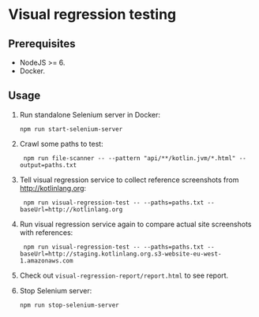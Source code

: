 Visual regression testing
=========================

## Prerequisites

- NodeJS >= 6.
- Docker.

## Usage

1. Run standalone Selenium server in Docker: 
   ```
   npm run start-selenium-server
   ```

2. Crawl some paths to test:
   ```
    npm run file-scanner -- --pattern "api/**/kotlin.jvm/*.html" --output=paths.txt
    ```

3. Tell visual regression service to collect reference screenshots from http://kotlinlang.org:
   ```
    npm run visual-regression-test -- --paths=paths.txt --baseUrl=http://kotlinlang.org
    ```

4. Run visual regression service again to compare actual site screenshots with references:
   ```
    npm run visual-regression-test -- --paths=paths.txt --baseUrl=http://staging.kotlinlang.org.s3-website-eu-west-1.amazonaws.com
    ```

5. Check out `visual-regression-report/report.html` to see report.

6. Stop Selenium server: 
   ```
   npm run stop-selenium-server
   ```